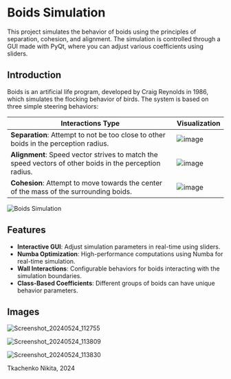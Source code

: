 # Boids Simulation

This project simulates the behavior of boids using the principles of separation, cohesion, and alignment. The simulation is controlled through a GUI made with PyQt, where you can adjust various coefficients using sliders.

## Introduction

Boids is an artificial life program, developed by Craig Reynolds in 1986, which simulates the flocking behavior of birds. The system is based on three simple steering behaviors:

| Interactions Type                                                                                                 | Visualization                        |
|-------------------------------------------------------------------------------------------------------------------|--------------------------------------|
| **Separation**: Attempt to not be too close to other boids in the perception radius.                              | ![image](https://github.com/tka4nik/applied-mathematics-python/assets/39916647/884476d8-a149-4b31-a6c9-9294fd274520) |
| **Alignment**: Speed vector strives to match the speed vectors of other boids in the perception radius.           | ![image](https://github.com/tka4nik/applied-mathematics-python/assets/39916647/93a7d688-5a8e-4b46-bec6-05a4335daa24) |
| **Cohesion**: Attempt to move towards the center of the mass of the surrounding boids.                            |![image](https://github.com/tka4nik/applied-mathematics-python/assets/39916647/26f1032a-822a-43fb-a74a-36a0a3c1e3b2) |

![Boids Simulation](./boids.gif)

## Features  

- **Interactive GUI**: Adjust simulation parameters in real-time using sliders.
- **Numba Optimization**: High-performance computations using Numba for real-time simulation.
- **Wall Interactions**: Configurable behaviors for boids interacting with the simulation boundaries.
- **Class-Based Coefficients**: Different groups of boids can have unique behavior parameters.

## Images

![Screenshot_20240524_112755](https://github.com/tka4nik/applied-mathematics-python/assets/39916647/c2751a8a-98df-48cd-aa05-06c9207ecef0)

![Screenshot_20240524_113809](https://github.com/tka4nik/applied-mathematics-python/assets/39916647/171d1cb3-5b41-4067-8a7d-ad65c16bba19)

![Screenshot_20240524_113830](https://github.com/tka4nik/applied-mathematics-python/assets/39916647/7fe078dc-c5e6-4fe4-b083-76f08272a4c0)

Tkachenko Nikita, 2024
